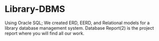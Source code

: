 # Library-DBMS
Using Oracle SQL; We created ERD, EERD, and Relational models for a library database management system. 
Database Report(2) is the project report where you will find all our work.
